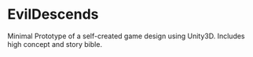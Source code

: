 # EvilDescends
Minimal Prototype of a self-created game design using Unity3D. Includes high concept and story bible.


